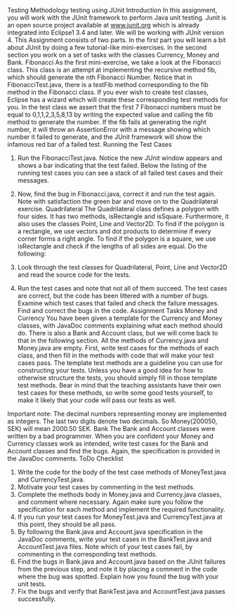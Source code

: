 Testing Methodology
testing using JUnit
Introduction
In this assignment, you will work with the JUnit framework to perform Java unit testing. Junit is an open source project available at www.junit.org which is already integrated into Eclipse1 3.4 and later. We will be working with JUnit version 4.
This Assignment consists of two parts. In the first part you will learn a bit about JUnit by doing a few tutorial-like mini-exercises. In the second section you work on a set of tasks with the classes Currency, Money and Bank.
Fibonacci
As the first mini-exercise, we take a look at the Fibonacci class. This class is an attempt at implementing the recursive method fib, which should generate the nth Fibonacci Number.
Notice that in FibonacciTest.java, there is a testFib method corresponding to the fib method in the Fibonacci class. If you ever wish to create test classes, Eclipse has a wizard which will create these corresponding test methods for you.
In the test class we assert that the first 7 Fibonacci numbers must be equal to 0,1,1,2,3,5,8,13 by writing the expected value and calling the fib method to generate the number. If the fib fails at generating the right number, it will throw an AssertionError with a message showing which number it failed to generate, and the JUnit framework will show the infamous red bar of a failed test.
Running the Test Cases
1. Run the FibonacciTest.java. Notice the new JUnit window appears and shows a bar indicating that the test failed. Below the listing of the running test cases you can see a stack of all failed test cases and their messages.

2. Now, find the bug in Fibonacci.java, correct it and run the test
again. Note with satisfaction the green bar and move on to the
Quadrilateral exercise.
Quadrilateral
The Quadrilateral class defines a polygon with four sides. It has two methods,
isRectangle and isSquare. Furthermore, it also uses the classes Point, Line
and Vector2D. To find if the polygon is a rectangle, we use vectors and dot
products to determine if every corner forms a right angle. To find if the
polygon is a square, we use isRectangle and check if the lengths of all sides
are equal.
Do the following:
1. Look through the test classes for Quadrilateral, Point, Line and
Vector2D and read the source code for the tests.
2. Run the test cases and note that not all of them succeed. The test
cases are correct, but the code has been littered with a number of
bugs. Examine which test cases that failed and check the failure
messages. Find and correct the bugs in the code.
Assignment Tasks Money and Currency
You have been given a template for the Currency and Money classes, with
JavaDoc comments explaining what each method should do. There is also a
Bank and Account class, but we will come back to that in the following
section. All the methods of Currency.java and Money.java are empty.
First, write test cases for the methods of each class, and then fill in the
methods with code that will make your test cases pass. The template test
methods are a guideline you can use for constructing your tests. Unless you
have a good idea for how to otherwise structure the tests, you should simply
fill in those template test methods.
Bear in mind that the teaching assistants have their own test cases for these
methods, so write some good tests yourself, to make it likely that your code
will pass our tests as well.

Important note: The decimal numbers representing money are implemented
as integers. The last two digits denote two decimals. So Money(200050,
SEK) will mean 2000.50 SEK.
Bank
The Bank and Account classes were written by a bad programmer. When you
are confident your Money and Currency classes work as intended, write test
cases for the Bank and Account classes and find the bugs. Again, the
specification is provided in the JavaDoc comments.
ToDo Checklist
1. Write the code for the body of the test case methods of
MoneyTest.java and CurrencyTest.java.
2. Motivate your test cases by commenting in the test methods.
3. Complete the methods body in Money.java and Currency.java
classes, and comment where necessary. Again make sure you
follow the specification for each method and implement the
required functionality.
4. If you run your test cases for MoneyTest.java and
CurrencyTest.java at this point, they should be all pass.
5. By following the Bank.java and Account.java specification in the
JavaDoc comments, write your test cases in the BankTest.java
and AccountTest.java files. Note which of your test cases fail, by
commenting in the corresponding test methods.
6. Find the bugs in Bank.java and Account.java based on the JUnit
failures from the previous step, and note it by placing a comment
in the code where the bug was spotted. Explain how you found
the bug with your unit tests.
7. Fix the bugs and verify that BankTest.java and AccountTest.java
passes successfully.